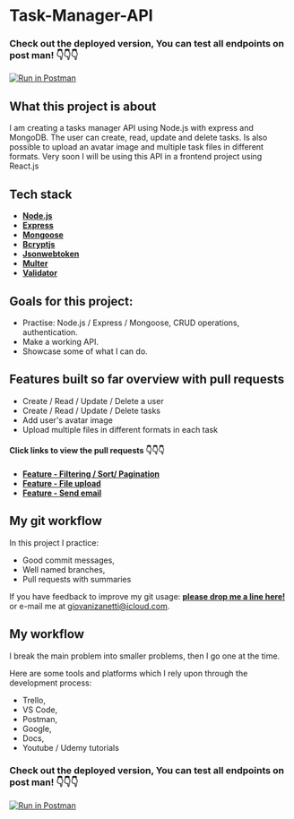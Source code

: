 # Task-Manager-API

### Check out the deployed version, You can test all endpoints on post man! 👇👇👇
[![Run in Postman](https://run.pstmn.io/button.svg)](https://app.getpostman.com/run-collection/cbb95ee6f7444f44e9da#?env%5BTask%20Manager%20APi%20(production)%5D=W3sia2V5IjoidXJsIiwidmFsdWUiOiIiLCJlbmFibGVkIjp0cnVlfSx7ImtleSI6ImF1dGhUb2tlbiIsInZhbHVlIjoiIiwiZW5hYmxlZCI6dHJ1ZX1d)


## What this project is about

I am creating a tasks manager API using Node.js with express and MongoDB.
The user can create, read, update and delete tasks. Is also possible to upload an avatar image and multiple task files in different formats.
Very soon I will be using this API in a frontend project using React.js 


## Tech stack

- **[Node.js](https://nodejs.org/en/)**
- **[Express](https://expressjs.com/)**
- **[Mongoose](https://mongoosejs.com/docs/api/query.html)**
- **[Bcryptjs](https://www.npmjs.com/package/bcryptjs)**
- **[Jsonwebtoken](https://www.jsonwebtoken.io/)**
- **[Multer](https://www.npmjs.com/package/multer)**
- **[Validator](https://www.npmjs.com/package/validator)**

## Goals for this project:

- Practise: Node.js / Express / Mongoose, CRUD operations, authentication.
- Make a working API. 
- Showcase some of what I can do.


## Features built so far overview with pull requests
- Create / Read / Update / Delete a user
- Create / Read / Update / Delete tasks
- Add user's avatar image
- Upload multiple files in different formats in each task

#### Click links to view the pull requests 👇👇👇

- **[Feature - Filtering / Sort/ Pagination](https://github.com/giovanizanetti/Task-Manager-API/pull/1)**
- **[Feature - File upload](https://github.com/giovanizanetti/Task-Manager-API/pull/2)**
- **[Feature - Send email](https://github.com/giovanizanetti/Task-Manager-API/pull/3)**


## My git workflow

In this project I practice:

- Good commit messages,
- Well named branches,
- Pull requests with summaries

If you have feedback to improve my git usage: **[please drop me a line here!](https://www.linkedin.com/in/giovani-zanetti-ab664a24/)** or e-mail me at giovanizanetti@icloud.com.


## My workflow

I break the main problem into smaller problems, then I go one at the time.

Here are some tools and platforms which I rely upon through the development process:
  - Trello,
  - VS Code,
  - Postman,
  - Google,
  - Docs,
  - Youtube / Udemy tutorials
  
  
  ### Check out the deployed version, You can test all endpoints on post man! 👇👇👇
[![Run in Postman](https://run.pstmn.io/button.svg)](https://app.getpostman.com/run-collection/cbb95ee6f7444f44e9da#?env%5BTask%20Manager%20APi%20(production)%5D=W3sia2V5IjoidXJsIiwidmFsdWUiOiIiLCJlbmFibGVkIjp0cnVlfSx7ImtleSI6ImF1dGhUb2tlbiIsInZhbHVlIjoiIiwiZW5hYmxlZCI6dHJ1ZX1d)





